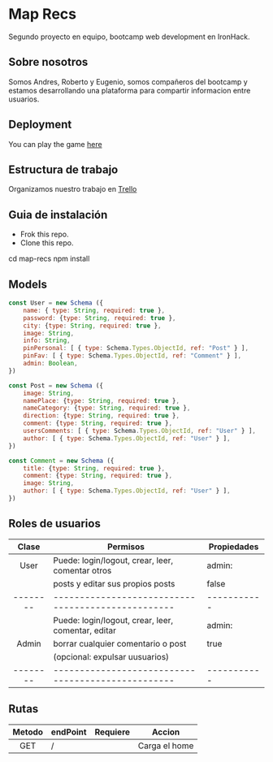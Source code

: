 # Map Recs

Segundo proyecto en equipo, bootcamp web development en IronHack.

## Sobre nosotros

Somos Andres, Roberto y Eugenio, somos compañeros del bootcamp y estamos desarrollando una plataforma para compartir informacion entre usuarios.

## Deployment

You can play the game [here](#)

## Estructura de trabajo

Organizamos nuestro trabajo en [Trello](#)

## Guia de instalación

- Frok this repo.
- Clone this repo.

cd map-recs
npm install

## Models
```js
const User = new Schema ({
    name: { type: String, required: true },
    password: {type: String, required: true },
    city: {type: String, required: true },
    image: String,
    info: String,
    pinPersonal: [ { type: Schema.Types.ObjectId, ref: "Post" } ],
    pinFav: [ { type: Schema.Types.ObjectId, ref: "Comment" } ],
    admin: Boolean,
})
```
```js
const Post = new Schema ({
    image: String,
    namePlace: {type: String, required: true },
    nameCategory: {type: String, required: true },
    direction: {type: String, required: true },
    comment: {type: String, required: true },
    usersComments: [ { type: Schema.Types.ObjectId, ref: "User" } ],
    author: [ { type: Schema.Types.ObjectId, ref: "User" } ],
})
```
```js
const Comment = new Schema ({
    title: {type: String, required: true },
    comment: {type: String, required: true },
    image: String,
    author: [ { type: Schema.Types.ObjectId, ref: "User" } ],
})
```
## Roles de usuarios

|  Clase   |                    Permisos                        | Propiedades |
| :------: | -------------------------------------------------- | ----------- |
|   User   | Puede: login/logout, crear, leer, comentar otros   |   admin:    |
|          |  posts y editar sus propios posts                  |    false    |
| -------- | -------------------------------------------------- | ----------- |
|          | Puede: login/logout, crear, leer, comentar, editar |   admin:    |
|   Admin  | borrar cualquier comentario o post                 |    true     |
|          | (opcional: expulsar uusuarios)                     |             |
| -------- | -------------------------------------------------- | ----------- |

## Rutas

| Metodo |   endPoint    |     Requiere     |       Accion     |
| :----: | ------------- | ---------------- | ---------------- | 
|   GET  |      /        |                  | Carga el home    |
